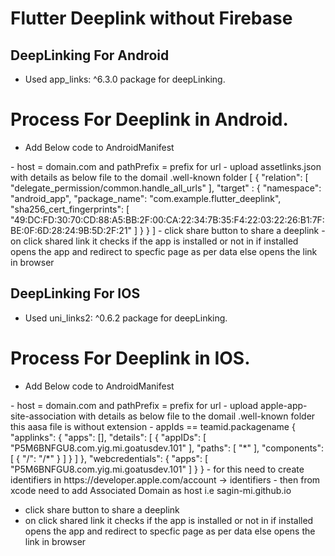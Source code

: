 # Flutter Deeplink without Firebase

## DeepLinking For Android

- Used app_links: ^6.3.0 package for deepLinking.
# Process For Deeplink in Android.
- Add Below code to AndroidManifest
<intent-filter>
    <action android:name="android.intent.action.VIEW" />
    <category android:name="android.intent.category.DEFAULT" />
    <category android:name="android.intent.category.BROWSABLE" />
    <!-- Accepts URIs that begin with YOUR_SCHEME://YOUR_HOST -->
    <data
    android:scheme="https"
    android:host="sagin-mi.github.io" />
</intent-filter>   
<!-- App Links -->
<intent-filter android:autoVerify="true">
    <action android:name="android.intent.action.VIEW" />
    <category android:name="android.intent.category.DEFAULT" />
    <category android:name="android.intent.category.BROWSABLE" />
    <data android:scheme="http" android:host="sagin-mi.github.io"/>
    <data android:scheme="https" />
</intent-filter>
- host = domain.com and pathPrefix = prefix for url
- upload assetlinks.json with details as below file to the domail .well-known folder
 [
  {
    "relation": [
      "delegate_permission/common.handle_all_urls"
    ],
    "target" : { 
      "namespace": "android_app", 
      "package_name": "com.example.flutter_deeplink",
      "sha256_cert_fingerprints": [
        "49:DC:FD:30:70:CD:88:A5:BB:2F:00:CA:22:34:7B:35:F4:22:03:22:26:B1:7F:BE:0F:6D:28:24:9B:5D:2F:21"
      ] 
    }
  }
]
- click share button to share a deeplink
- on click shared link it checks if the app is installed or not in if installed opens the app and redirect to specfic page as per data else opens the link in browser


## DeepLinking For IOS

- Used uni_links2: ^0.6.2 package for deepLinking.
# Process For Deeplink in IOS.
- Add Below code to AndroidManifest
<intent-filter>
    <action android:name="android.intent.action.VIEW" />
    <category android:name="android.intent.category.DEFAULT" />
    <category android:name="android.intent.category.BROWSABLE" />
    <!-- Accepts URIs that begin with YOUR_SCHEME://YOUR_HOST -->
    <data
    android:scheme="https"
    android:host="sagin-mi.github.io" />
</intent-filter>   
<!-- App Links -->
<intent-filter android:autoVerify="true">
    <action android:name="android.intent.action.VIEW" />
    <category android:name="android.intent.category.DEFAULT" />
    <category android:name="android.intent.category.BROWSABLE" />
    <data android:scheme="http" android:host="sagin-mi.github.io"/>
    <data android:scheme="https" />
</intent-filter>
- host = domain.com and pathPrefix = prefix for url
- upload apple-app-site-association with details as below file to the domail .well-known folder this aasa file is without extension
- appIds == teamid.packagename
{
  "applinks": {
    "apps": [],
    "details": [
      {
        "appIDs": [
          "P5M6BNFGU8.com.yig.mi.goatusdev.101"
        ],
        "paths": [
          "*"
        ],
        "components": [
          {
            "/": "/*"
          }
        ]
      }
    ]
  },
  "webcredentials": {
    "apps": [
      "P5M6BNFGU8.com.yig.mi.goatusdev.101"
    ]
  }
}
- for this need to create identifiers in https://developer.apple.com/account -> identifiers
- then from xcode need to add Associated Domain as host i.e sagin-mi.github.io

- click share button to share a deeplink
- on click shared link it checks if the app is installed or not in if installed opens the app and redirect to specfic page as per data else opens the link in browser
